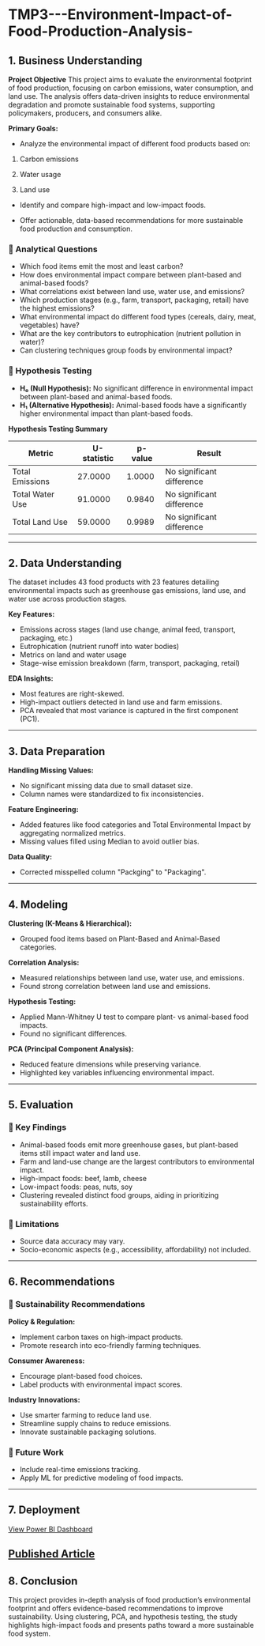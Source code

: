 # TMP3---Environment-Impact-of-Food-Production-Analysis-

## 1. Business Understanding

**Project Objective**
This project aims to evaluate the environmental footprint of food production, focusing on carbon emissions, water consumption, and land use. The analysis offers data-driven insights to reduce environmental degradation and promote sustainable food systems, supporting policymakers, producers, and consumers alike.

**Primary Goals:**

* Analyze the environmental impact of different food products based on:

1. Carbon emissions

2. Water usage

3. Land use

* Identify and compare high-impact and low-impact foods.

* Offer actionable, data-based recommendations for more sustainable food production and consumption.

### 📌 Analytical Questions
- Which food items emit the most and least carbon?
- How does environmental impact compare between plant-based and animal-based foods?
- What correlations exist between land use, water use, and emissions?
- Which production stages (e.g., farm, transport, packaging, retail) have the highest emissions?
- What environmental impact do different food types (cereals, dairy, meat, vegetables) have?
- What are the key contributors to eutrophication (nutrient pollution in water)?
- Can clustering techniques group foods by environmental impact?

### 📌 Hypothesis Testing
- **H₀ (Null Hypothesis):** No significant difference in environmental impact between plant-based and animal-based foods.
- **H₁ (Alternative Hypothesis):** Animal-based foods have a significantly higher environmental impact than plant-based foods.

**Hypothesis Testing Summary**

| Metric            | U-statistic | p-value | Result                    |
|-------------------|-------------|---------|---------------------------|
| Total Emissions   | 27.0000     | 1.0000  | No significant difference |
| Total Water Use   | 91.0000     | 0.9840  | No significant difference |
| Total Land Use    | 59.0000     | 0.9989  | No significant difference |

---

## 2. Data Understanding

The dataset includes 43 food products with 23 features detailing environmental impacts such as greenhouse gas emissions, land use, and water use across production stages.

**Key Features:**
- Emissions across stages (land use change, animal feed, transport, packaging, etc.)
- Eutrophication (nutrient runoff into water bodies)
- Metrics on land and water usage
- Stage-wise emission breakdown (farm, transport, packaging, retail)

**EDA Insights:**
- Most features are right-skewed.
- High-impact outliers detected in land use and farm emissions.
- PCA revealed that most variance is captured in the first component (PC1).

---

## 3. Data Preparation

**Handling Missing Values:**
- No significant missing data due to small dataset size.
- Column names were standardized to fix inconsistencies.

**Feature Engineering:**
- Added features like food categories and Total Environmental Impact by aggregating normalized metrics.
- Missing values filled using Median to avoid outlier bias.

**Data Quality:**
- Corrected misspelled column "Packging" to "Packaging".

---

## 4. Modeling

**Clustering (K-Means & Hierarchical):**
- Grouped food items based on Plant-Based and Animal-Based categories.

**Correlation Analysis:**
- Measured relationships between land use, water use, and emissions.
- Found strong correlation between land use and emissions.

**Hypothesis Testing:**
- Applied Mann-Whitney U test to compare plant- vs animal-based food impacts.
- Found no significant differences.

**PCA (Principal Component Analysis):**
- Reduced feature dimensions while preserving variance.
- Highlighted key variables influencing environmental impact.

---

## 5. Evaluation

### 📌 Key Findings
- Animal-based foods emit more greenhouse gases, but plant-based items still impact water and land use.
- Farm and land-use change are the largest contributors to environmental impact.
- High-impact foods: beef, lamb, cheese
- Low-impact foods: peas, nuts, soy
- Clustering revealed distinct food groups, aiding in prioritizing sustainability efforts.

### 📌 Limitations
- Source data accuracy may vary.
- Socio-economic aspects (e.g., accessibility, affordability) not included.

---

## 6. Recommendations

### 📌 Sustainability Recommendations

**Policy & Regulation:**
- Implement carbon taxes on high-impact products.
- Promote research into eco-friendly farming techniques.

**Consumer Awareness:**
- Encourage plant-based food choices.
- Label products with environmental impact scores.

**Industry Innovations:**
- Use smarter farming to reduce land use.
- Streamline supply chains to reduce emissions.
- Innovate sustainable packaging solutions.

### 📌 Future Work
- Include real-time emissions tracking.
- Apply ML for predictive modeling of food impacts.

---

## 7. Deployment
[View Power BI Dashboard](https://app.powerbi.com/links/nGU_G564I8?ctid=7bfb1286-b735-4395-8ea0-ed2c4861d742&pbi_source=linkShare)

[Published Article](https://medium.com/@akuaakonnor43/foodprint-insights-a-four-week-data-science-journey-c9ec5340ecc5)
---

## 8. Conclusion
This project provides in-depth analysis of food production’s environmental footprint and offers evidence-based recommendations to improve sustainability. Using clustering, PCA, and hypothesis testing, the study highlights high-impact foods and presents paths toward a more sustainable food system.
